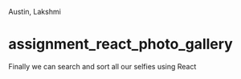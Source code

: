 Austin, Lakshmi

# assignment_react_photo_gallery

Finally we can search and sort all our selfies using React
